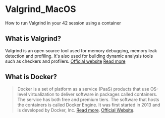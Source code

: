 # Valgrind_MacOS
How to run Valgrind in your 42 session using a container

## What is Valgrind?
Valgrind is an open source tool used for memory debugging, memory leak detection and profiling. It's also used for building dynamic analysis tools such as checkers and profilers.
[Official website](https://valgrind.org/)
[Read more](https://en.wikipedia.org/wiki/Valgrind)

## What is Docker?
> Docker is a set of platform as a service (PaaS) products that use OS-level virtualization to deliver software in packages called containers. The service has both free and premium tiers. The software that hosts the containers is called Docker Engine. It was first started in 2013 and is developed by Docker, Inc.
[Read more](https://en.wikipedia.org/wiki/Docker_(software)).
[Official Website](https://www.docker.com/).
